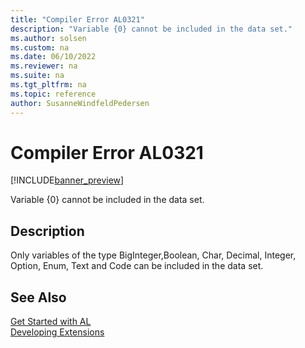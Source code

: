 ```yaml
---
title: "Compiler Error AL0321"
description: "Variable {0} cannot be included in the data set."
ms.author: solsen
ms.custom: na
ms.date: 06/10/2022
ms.reviewer: na
ms.suite: na
ms.tgt_pltfrm: na
ms.topic: reference
author: SusanneWindfeldPedersen
---
```

[//]: # (START>DO_NOT_EDIT)
[//]: # (IMPORTANT:Do not edit any of the content between here and the END>DO_NOT_EDIT.)
[//]: # (Any modifications should be made in the .xml files in the ModernDev repo.)
# Compiler Error AL0321

[!INCLUDE[banner_preview](../includes/banner_preview.md)]

Variable {0} cannot be included in the data set.

## Description
Only variables of the type BigInteger,Boolean, Char, Decimal, Integer, Option, Enum, Text and Code can be included in the data set.  

[//]: # (IMPORTANT: END>DO_NOT_EDIT)
## See Also  
[Get Started with AL](../devenv-get-started.md)  
[Developing Extensions](../devenv-dev-overview.md)  